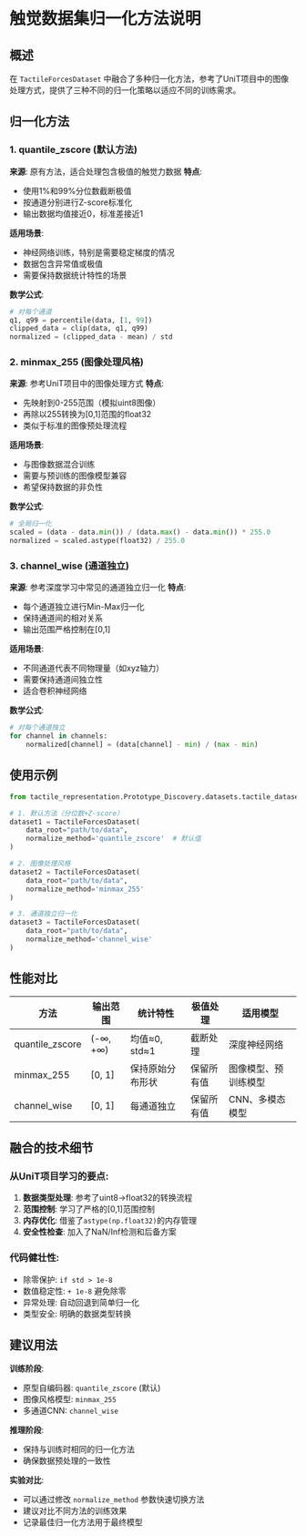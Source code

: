 # 触觉数据集归一化方法说明

## 概述

在 `TactileForcesDataset` 中融合了多种归一化方法，参考了UniT项目中的图像处理方式，提供了三种不同的归一化策略以适应不同的训练需求。

## 归一化方法

### 1. quantile_zscore (默认方法)
**来源**: 原有方法，适合处理包含极值的触觉力数据
**特点**:
- 使用1%和99%分位数截断极值
- 按通道分别进行Z-score标准化
- 输出数据均值接近0，标准差接近1

**适用场景**:
- 神经网络训练，特别是需要稳定梯度的情况
- 数据包含异常值或极值
- 需要保持数据统计特性的场景

**数学公式**:
```python
# 对每个通道
q1, q99 = percentile(data, [1, 99])
clipped_data = clip(data, q1, q99)
normalized = (clipped_data - mean) / std
```

### 2. minmax_255 (图像处理风格)
**来源**: 参考UniT项目中的图像处理方式
**特点**:
- 先映射到0-255范围（模拟uint8图像）
- 再除以255转换为[0,1]范围的float32
- 类似于标准的图像预处理流程

**适用场景**:
- 与图像数据混合训练
- 需要与预训练的图像模型兼容
- 希望保持数据的非负性

**数学公式**:
```python
# 全局归一化
scaled = (data - data.min()) / (data.max() - data.min()) * 255.0
normalized = scaled.astype(float32) / 255.0
```

### 3. channel_wise (通道独立)
**来源**: 参考深度学习中常见的通道独立归一化
**特点**:
- 每个通道独立进行Min-Max归一化
- 保持通道间的相对关系
- 输出范围严格控制在[0,1]

**适用场景**:
- 不同通道代表不同物理量（如xyz轴力）
- 需要保持通道间独立性
- 适合卷积神经网络

**数学公式**:
```python
# 对每个通道独立
for channel in channels:
    normalized[channel] = (data[channel] - min) / (max - min)
```

## 使用示例

```python
from tactile_representation.Prototype_Discovery.datasets.tactile_dataset import TactileForcesDataset

# 1. 默认方法（分位数+Z-score）
dataset1 = TactileForcesDataset(
    data_root="path/to/data",
    normalize_method='quantile_zscore'  # 默认值
)

# 2. 图像处理风格
dataset2 = TactileForcesDataset(
    data_root="path/to/data",
    normalize_method='minmax_255'
)

# 3. 通道独立归一化
dataset3 = TactileForcesDataset(
    data_root="path/to/data",
    normalize_method='channel_wise'
)
```

## 性能对比

| 方法 | 输出范围 | 统计特性 | 极值处理 | 适用模型 |
|------|----------|----------|----------|----------|
| quantile_zscore | (-∞, +∞) | 均值≈0, std≈1 | 截断处理 | 深度神经网络 |
| minmax_255 | [0, 1] | 保持原始分布形状 | 保留所有值 | 图像模型、预训练模型 |
| channel_wise | [0, 1] | 每通道独立 | 保留所有值 | CNN、多模态模型 |

## 融合的技术细节

### 从UniT项目学习的要点:
1. **数据类型处理**: 参考了uint8→float32的转换流程
2. **范围控制**: 学习了严格的[0,1]范围控制
3. **内存优化**: 借鉴了`astype(np.float32)`的内存管理
4. **安全性检查**: 加入了NaN/Inf检测和后备方案

### 代码健壮性:
- 除零保护: `if std > 1e-8`
- 数值稳定性: `+ 1e-8` 避免除零
- 异常处理: 自动回退到简单归一化
- 类型安全: 明确的数据类型转换

## 建议用法

**训练阶段**:
- 原型自编码器: `quantile_zscore` (默认)
- 图像风格模型: `minmax_255`
- 多通道CNN: `channel_wise`

**推理阶段**:
- 保持与训练时相同的归一化方法
- 确保数据预处理的一致性

**实验对比**:
- 可以通过修改 `normalize_method` 参数快速切换方法
- 建议对比不同方法的训练效果
- 记录最佳归一化方法用于最终模型
